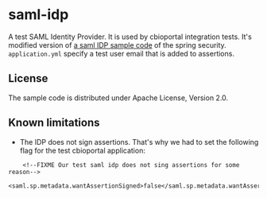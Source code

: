 # saml-idp

A test SAML Identity Provider. It is used by cbioportal integration tests.
It's modified version of [a saml IDP sample code](https://github.com/spring-projects/spring-security-saml/tree/develop/samples/boot/simple-identity-provider) of the spring security.
`application.yml` specify a test user email that is added to assertions.

## License

The sample code is distributed under Apache License, Version 2.0.

## Known limitations

- The IDP does not sign assertions. That's why we had to set the following flag for the test cbioportal application: 

```$xml
    <!--FIXME Our test saml idp does not sing assertions for some reason-->
    <saml.sp.metadata.wantAssertionSigned>false</saml.sp.metadata.wantAssertionSigned>
```
